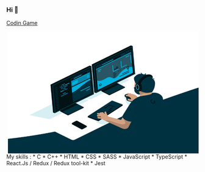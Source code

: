 ### Hi 👋

[Codin Game](https://www.codingame.com/profile/483153482d024ace59b7a1d5747b560c6730432)  
  
    
      
<img align="right" alt="GIF" src="https://github.com/nnieddu/nnieddu/blob/main/code.gif" width="500" height="320" />
My skills :
* C
* C++
* HTML
* CSS
* SASS
* JavaScript
* TypeScript
* React.Js / Redux / Redux tool-kit
* Jest

<!-- ![](https://visitor-badge.laobi.icu/badge?page_id=nnieddu) -->

